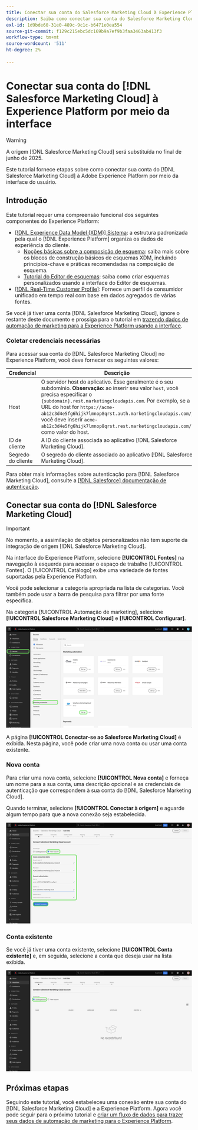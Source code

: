 ```yaml
---
title: Conectar sua conta do Salesforce Marketing Cloud à Experience Platform por meio da interface
description: Saiba como conectar sua conta do Salesforce Marketing Cloud ao Experience Platform por meio da interface do usuário.
exl-id: 1d9bde60-31e0-489c-9c1c-b6471e0ea554
source-git-commit: f129c215ebc5dc169b9a7ef9b3faa3463ab413f3
workflow-type: tm+mt
source-wordcount: '511'
ht-degree: 2%

---
```


# Conectar sua conta do [!DNL Salesforce Marketing Cloud] à Experience Platform por meio da interface

>[!WARNING]
>
>A origem [!DNL Salesforce Marketing Cloud] será substituída no final de junho de 2025.

Este tutorial fornece etapas sobre como conectar sua conta do [!DNL Salesforce Marketing Cloud] à Adobe Experience Platform por meio da interface do usuário.

## Introdução

Este tutorial requer uma compreensão funcional dos seguintes componentes do Experience Platform:

* [[!DNL Experience Data Model (XDM)] Sistema](../../../../../xdm/home.md): a estrutura padronizada pela qual o [!DNL Experience Platform] organiza os dados de experiência do cliente.
   * [Noções básicas sobre a composição de esquema](../../../../../xdm/schema/composition.md): saiba mais sobre os blocos de construção básicos de esquemas XDM, incluindo princípios-chave e práticas recomendadas na composição de esquema.
   * [Tutorial do Editor de esquemas](../../../../../xdm/tutorials/create-schema-ui.md): saiba como criar esquemas personalizados usando a interface do Editor de esquemas.
* [[!DNL Real-Time Customer Profile]](../../../../../profile/home.md): Fornece um perfil de consumidor unificado em tempo real com base em dados agregados de várias fontes.

Se você já tiver uma conta [!DNL Salesforce Marketing Cloud], ignore o restante deste documento e prossiga para o tutorial em [trazendo dados de automação de marketing para a Experience Platform usando a interface](../../dataflow/marketing-automation.md).

### Coletar credenciais necessárias

Para acessar sua conta do [!DNL Salesforce Marketing Cloud] no Experience Platform, você deve fornecer os seguintes valores:

| Credencial | Descrição |
| ---------- | ----------- |
| Host | O servidor host do aplicativo. Esse geralmente é o seu subdomínio. **Observação:** ao inserir seu valor `host`, você precisa especificar o `{subdomain}.rest.marketingcloudapis.com`. Por exemplo, se a URL do host for `https://acme-ab12c3d4e5fg6hijk7lmnop8qrst.auth.marketingcloudapis.com/`, você deve inserir `acme-ab12c3d4e5fg6hijk7lmnop8qrst.rest.marketingcloudapis.com/` como valor do host. |
| ID de cliente | A ID do cliente associada ao aplicativo [!DNL Salesforce Marketing Cloud]. |
| Segredo do cliente | O segredo do cliente associado ao aplicativo [!DNL Salesforce Marketing Cloud]. |

Para obter mais informações sobre autenticação para [!DNL Salesforce Marketing Cloud], consulte a [[!DNL Salesforce] documentação de autenticação](https://developer.salesforce.com/docs/atlas.en-us.mc-apis.meta/mc-apis/authentication.htm).

## Conectar sua conta do [!DNL Salesforce Marketing Cloud]

>[!IMPORTANT]
>
>No momento, a assimilação de objetos personalizados não tem suporte da integração de origem [!DNL Salesforce Marketing Cloud].

Na interface do Experience Platform, selecione **[!UICONTROL Fontes]** na navegação à esquerda para acessar o espaço de trabalho [!UICONTROL Fontes]. O [!UICONTROL Catálogo] exibe uma variedade de fontes suportadas pela Experience Platform.

Você pode selecionar a categoria apropriada na lista de categorias. Você também pode usar a barra de pesquisa para filtrar por uma fonte específica.

Na categoria [!UICONTROL Automação de marketing], selecione **[!UICONTROL Salesforce Marketing Cloud]** e **[!UICONTROL Configurar]**.

![O catálogo de origens com a origem do Salesforce Marketing Cloud selecionada.](../../../../images/tutorials/create/salesforce-marketing-cloud/catalog.png)

A página **[!UICONTROL Conectar-se ao Salesforce Marketing Cloud]** é exibida. Nesta página, você pode criar uma nova conta ou usar uma conta existente.

### Nova conta

Para criar uma nova conta, selecione **[!UICONTROL Nova conta]** e forneça um nome para a sua conta, uma descrição opcional e as credenciais de autenticação que correspondem à sua conta do [!DNL Salesforce Marketing Cloud].

Quando terminar, selecione **[!UICONTROL Conectar à origem]** e aguarde algum tempo para que a nova conexão seja estabelecida.

![A nova interface de conta na qual você pode autenticar uma nova conta para o Salesforce Marketing Cloud.](../../../../images/tutorials/create/salesforce-marketing-cloud/new.png)

### Conta existente

Se você já tiver uma conta existente, selecione **[!UICONTROL Conta existente]** e, em seguida, selecione a conta que deseja usar na lista exibida.

![A interface de conta existente onde você pode selecionar em uma lista de contas existentes do Salesforce Marketing Cloud.](../../../../images/tutorials/create/salesforce-marketing-cloud/existing.png)

## Próximas etapas

Seguindo este tutorial, você estabeleceu uma conexão entre sua conta do [!DNL Salesforce Marketing Cloud] e a Experience Platform. Agora você pode seguir para o próximo tutorial e [criar um fluxo de dados para trazer seus dados de automação de marketing para o Experience Platform](../../dataflow/marketing-automation.md).
